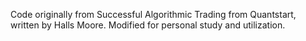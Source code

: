 Code originally from Successful Algorithmic Trading from Quantstart, written by Halls Moore.
Modified for personal study and utilization.


